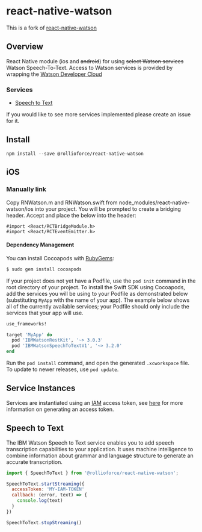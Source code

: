 # react-native-watson

This is a fork of [react-native-watson](https://github.com/pwcremin/react-native-watson)


## Overview
React Native module (ios and ~~android~~) for using ~~select Watson services~~ Watson Speech-To-Text.  Access to Watson services is provided by wrapping the [Watson Developer Cloud](https://github.com/watson-developer-cloud/swift-sdk)

### Services

* [Speech to Text](#speech-to-text)

If you would like to see more services implemented please create an issue for it.

## Install

```shell
npm install --save @rollioforce/react-native-watson

```
## iOS

### Manually link

Copy RNWatson.m and RNWatson.swift from node_modules/react-native-watson/ios into your project.  You will be prompted to create a bridging header.  Accept and place the below into the header:

```obj-c
#import <React/RCTBridgeModule.h>
#import <React/RCTEventEmitter.h>
```

#### Dependency Management

You can install Cocoapods with [RubyGems](https://rubygems.org/):

```bash
$ sudo gem install cocoapods
```

If your project does not yet have a Podfile, use the `pod init` command in the root directory of your project. To install the Swift SDK using Cocoapods, add the services you will be using to your Podfile as demonstrated below (substituting `MyApp` with the name of your app). The example below shows all of the currently available services; your Podfile should only include the services that your app will use.

```ruby
use_frameworks!

target 'MyApp' do
  pod 'IBMWatsonRestKit', '~> 3.0.3'
  pod 'IBMWatsonSpeechToTextV1', '~> 3.2.0'
end
```

Run the `pod install` command, and open the generated `.xcworkspace` file. To update to newer releases, use `pod update`.

## Service Instances

Services are instantiated using an [IAM](https://www.ibm.com/security/identity-access-management) access token, see [here](https://cloud.ibm.com/docs/iam?topic=iam-iamtoken_from_apikey) for more information on generating an access token.

## Speech to Text

The IBM Watson Speech to Text service enables you to add speech transcription capabilities to your application. It uses machine intelligence to combine information about grammar and language structure to generate an accurate transcription. 

```javascript
import { SpeechToText } from '@rollioforce/react-native-watson';

SpeechToText.startStreaming({
  accessToken: 'MY-IAM-TOKEN'
  callback: (error, text) => {
    console.log(text)
  }
})

SpeechToText.stopStreaming()   
```
